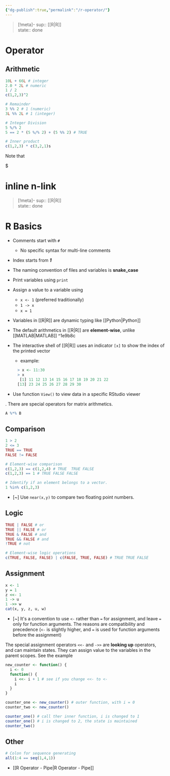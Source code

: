 ```yaml
---
{"dg-publish":true,"permalink":"/r-operator/"}
---
```


> [!meta]-
sup:: [[R\|R]]  
state:: done  

# Operator

## Arithmetic

```r
10L + 66L # integer
2.0 * 2L # numeric
1 / 2
c(1,2,3)^2

# Remainder
3 %% 2 # 1 (numeric)
3L %% 2L # 1 (integer)

# Integer Division
5 %/% 2
5 == 2 * (5 %/% 2) + (5 %% 2) # TRUE

# Inner product
c(1,2,3) * c(3,2,1)s
```

Note that 
<div class="transclusion internal-embed is-loaded"><div class="markdown-embed">

$<div class="markdown-embed-title">

# inline n-link

</div>



> [!meta]-
sup:: [[R\|R]]  
state:: done

# R Basics

* Comments start with `#`
    * No specific syntax for multi-line comments
* Index starts from ***1***
* The naming convention of files and variables is **snake_case**
* Print variables using `print`
* Assign a value to a variable using
    * `x <- 1` (preferred traditionally)
    * `1 -> x`
    * `x = 1`
* Variables in [[R\|R]] are dynamic typing like [[Python\|Python]]
* The default arithmetics in [[R\|R]] are **element-wise**, unlike [[MATLAB\|MATLAB]] ^1e9b8c
* The interactive shell of [[R\|R]] uses an indicator `[x]` to show the index of the printed vector
    * example:
  
  ```R
    > x <- 11:30
    > x
     [1] 11 12 13 14 15 16 17 18 19 20 21 22
    [13] 23 24 25 26 27 28 29 30
    ```
- Use function `View()` to view data in a specific RStudio viewer


</div></div>
. There are special operators for matrix arithmetics.

```r
A %*% B
```

## Comparison

```r
1 > 2
2 <= 3
TRUE == TRUE
FALSE != FALSE

# Element-wise comparison
c(1,2,3) == c(1,2,4) # TRUE  TRUE FALSE
c(1,2,3) == 1 # TRUE FALSE FALSE

# Identify if an element belongs to a vector.
1 %in% c(1,2,3)
```

- [~] Use `near(x,y)` to compare two floating point numbers.

## Logic

```r
TRUE | FALSE # or
TRUE || FALSE # or
TRUE & FALSE # and
TRUE && FALSE # and
!TRUE # not

# Element-wise logic operations
c(TRUE, FALSE, FALSE) | c(FALSE, TRUE, FALSE) # TRUE TRUE FALSE
```

## Assignment

```r
x <- 1
y = 1
z <<- 1
1 -> u
1 ->> w
cat(x, y, z, u, w)
```

- [~] It's a convention to use `<-` rather than `=` for assignment, and leave `=` only for function arguments. The reasons are compatibility and precedence (`<-` is slightly higher, and `=` is used for function arguments before the assignment)

The special assignment operators `<<-` and `->>` are **looking up** operators, and can maintain states. They can assign value to the variables in the parent scopes. See the example

```r
new_counter <- function() {
  i <- 0
  function() {
    i <<- i + 1 # see if you change <<- to <-
    i
  }
}

counter_one <- new_counter() # outer function, with i = 0
counter_two <- new_counter()

counter_one() # call ther inner function, i is changed to 1
counter_one() # i is changed to 2, the state is maintained
counter_two()
```

## Other

```r
# Colon for sequence generating
all(1:4 == seq(1,4,1))
```

- [[R Operator - Pipe\|R Operator - Pipe]]

